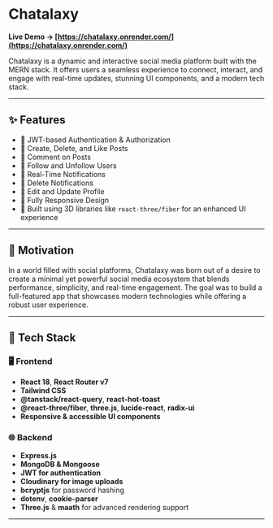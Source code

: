 # Chatalaxy

**Live Demo → [https://chatalaxy.onrender.com/](https://chatalaxy.onrender.com/)**

Chatalaxy is a dynamic and interactive social media platform built with the MERN stack. It offers users a seamless experience to connect, interact, and engage with real-time updates, stunning UI components, and a modern tech stack.

---

## ✨ Features

- 🔐 JWT-based Authentication & Authorization
- 📝 Create, Delete, and Like Posts
- 💬 Comment on Posts
- 👥 Follow and Unfollow Users
- 🔔 Real-Time Notifications
- 🧹 Delete Notifications
- 🧑 Edit and Update Profile
- 📱 Fully Responsive Design
- 🧠 Built using 3D libraries like `react-three/fiber` for an enhanced UI experience

---

## 🎯 Motivation

In a world filled with social platforms, Chatalaxy was born out of a desire to create a minimal yet powerful social media ecosystem that blends performance, simplicity, and real-time engagement. The goal was to build a full-featured app that showcases modern technologies while offering a robust user experience.

---

## 🔧 Tech Stack

### 🖥️ Frontend
- **React 18**, **React Router v7**
- **Tailwind CSS**
- **@tanstack/react-query**, **react-hot-toast**
- **@react-three/fiber**, **three.js**, **lucide-react**, **radix-ui**
- **Responsive & accessible UI components**

### 🌐 Backend
- **Express.js**
- **MongoDB & Mongoose**
- **JWT for authentication**
- **Cloudinary for image uploads**
- **bcryptjs** for password hashing
- **dotenv**, **cookie-parser**
- **Three.js** & **maath** for advanced rendering support

---








